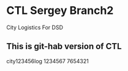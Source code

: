 # CTL Sergey Branch2
City Logistics For DSD

## This is git-hab version of CTL
city123456log
1234567
7654321
